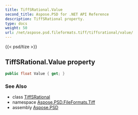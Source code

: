 ```yaml
---
title: TiffSRational.Value
second_title: Aspose.PSD for .NET API Reference
description: TiffSRational property. 
type: docs
weight: 50
url: /net/aspose.psd.fileformats.tiff/tiffsrational/value/
---
```

{{< psd/tize >}}
## TiffSRational.Value property

```csharp
public float Value { get; }
```

### See Also

* class [TiffSRational](../)
* namespace [Aspose.PSD.FileFormats.Tiff](../../tiffsrational/)
* assembly [Aspose.PSD](../../../)


